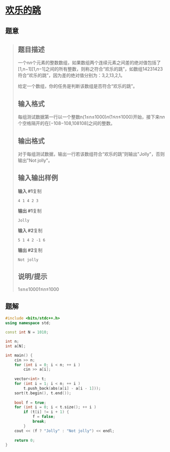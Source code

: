 #  [欢乐的跳](https://www.luogu.com.cn/problem/P1152)

## 题意

>   ## 题目描述
>
>   一个n*n*个元素的整数数组，如果数组两个连续元素之间差的绝对值包括了[1,n−1][1,*n*−1]之间的所有整数，则称之符合“欢乐的跳”，如数组14231423符合“欢乐的跳”，因为差的绝对值分别为：3,2,13,2,1。
>
>   给定一个数组，你的任务是判断该数组是否符合“欢乐的跳”。
>
>   ## 输入格式
>
>   每组测试数据第一行以一个整数n(1≤n≤1000)*n*(1≤*n*≤1000)开始，接下来n*n*个空格隔开的在[−108−108,108108]之间的整数。
>
>   ## 输出格式
>
>   对于每组测试数据，输出一行若该数组符合“欢乐的跳”则输出"Jolly"，否则输出"Not jolly"。
>
>   ## 输入输出样例
>
>   **输入 #1**复制
>
>   ```
>   4 1 4 2 3
>   ```
>
>   **输出 #1**复制
>
>   ```
>   Jolly
>   ```
>
>   **输入 #2**复制
>
>   ```
>   5 1 4 2 -1 6
>   ```
>
>   **输出 #2**复制
>
>   ```
>   Not jolly
>   ```
>
>   ## 说明/提示
>
>   1≤n≤10001≤*n*≤1000

## 题解



```c++
#include <bits/stdc++.h>
using namespace std;

const int N = 1010;

int n;
int a[N];

int main() {
    cin >> n;
    for (int i = 0; i < n; ++ i )
        cin >> a[i];
        
    vector<int> t;
    for (int i = 1; i < n; ++ i )
        t.push_back(abs(a[i] - a[i - 1]));
    sort(t.begin(), t.end());
    
    bool f = true;
    for (int i = 0; i < t.size(); ++ i )
        if (t[i] != i + 1) {
            f = false;
            break;
        }
    cout << (f ? "Jolly" : "Not jolly") << endl;
    
    return 0;
}
```



```python3

```


